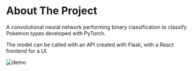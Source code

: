 # About The Project

A convolutional neural network performing binary classification to classify Pokemon types developed with PyTorch.

The model can be called with an API created with Flask, with a React frontend for a UI.

![demo](https://github.com/jsong2958/Pokemon-Type-Classifier/tree/main/notebooks/pokemon_images/demo.jpg)


